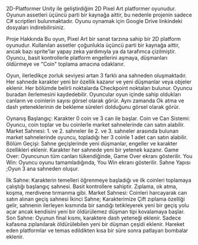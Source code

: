 2D-Platformer
Unity ile geliştirdiğim 2D Pixel Art platformer oyunudur. Oyunun assetleri üçüncü parti bir kaynağa aittir, bu nedenle projenin sadece C# scriptleri bulunmaktadır. Oyunu oynamak için Google Drive linkindeki dosyaları indirebilirsiniz.

Proje Hakkında
Bu oyun, Pixel Art bir sanat tarzına sahip bir 2D platform oyunudur. Kullanılan assetler çoğunlukla üçüncü parti bir kaynağa aittir, ancak bazı sprite'lar yapay zeka yardımıyla ya da tarafımca çizilmiştir. Oyuncu, basit kontrollerle platform engellerini aşmaya, düşmanları öldürmeye ve "Coin" toplama amacına odaklanır.

Oyun, ilerledikçe zorluk seviyesi artan 3 farklı ana sahneden oluşmaktadır. Her sahnede karakter yeni bir özellik kazanır ve yeni düşmanlar veya objeler eklenir. Her bölümde belirli noktalarda Checkpoint noktaları bulunur. Oyuncu buradan ilerlemesini kaydedebilir. Oyuncular oyun içinde sahip oldukları canların ve coinlerin sayısı görsel olarak görür. Aynı zamanda Ok atma ve dash yeteneklerinin de bekleme süreleri dolduğunu görsel olarak görür.

Oynanış
Başlangıç: Karakter 0 coin ve 3 can ile başlar.
Coin ve Can Sistemi: Oyuncu, coin toplar ve bu coinlerle market sahnelerinde can satın alabilir.
Market Sahnesi: 1. ve 2. sahneler ile 2. ve 3. sahneler arasında bulunan market sahnelerinde oyuncu, topladığı her 3 coinle 1 adet can satın alabilir.
Bölüm Geçişi: Sahne geçişlerinde yeni düşmanlar, engeller ve karakter özellikleri eklenir. Karakter her sahnede yeni bir yetenek kazanır.
Game Over: Oyuncunun tüm canları tükendiğinde, Game Over ekranı gösterilir.
You Win: Oyuncu oyunu tamamladığında, You Win ekranı gösterilir.
Sahne Yapısı ;Oyun 3 ana sahneden oluşur.


İlk Sahne: Karakterin temelleri öğrenmeye başladığı ve ilk coinleri toplamaya çalıştığı başlangıç sahnesi. Basit kontrollere sahiptir. Zıplama, ok atma, koşma, merdivene tırmanma gibi.
Market Sahnesi: Coinleri harcayarak can satın alınan geçiş sahnesi
İkinci Sahne; Karakterimize Çift zıplama özelliği gelir, sahnenin ilerleyen kısmında bir sandığı tetikleyerek yeni bir geçiş yolu açar ancak kendisini yeni bir öldürülemez düşman tipi kovalamaya başlar.
Son Sahne: Oyunun final kısmı, karaktere dash yeteneği eklenir. Sadece kafasına zıplanılarak öldürülebilen yeni bir düşman çeşidi eklenir. Hareket eden platformlar ve temas edildikten kısa bir süre sonra patlayan bombalar eklenir.

